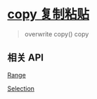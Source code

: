# [copy 复制粘贴](https://github.com/xuqiang521/overwrite/blob/master/modules/my-copy/copy.js)

> overwrite copy() copy

## 相关 API

[Range](https://developer.mozilla.org/zh-CN/docs/Web/API/Range)

[Selection](https://developer.mozilla.org/zh-CN/docs/Web/API/Selection)
